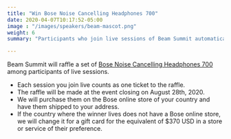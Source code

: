 ```yaml
---
title: "Win Bose Noise Cancelling Headphones 700"
date: 2020-04-07T10:17:52-05:00
image : "/images/speakers/beam-mascot.png"
weight: 6
summary: "Participants who join live sessions of Beam Summit automatically enter a raffle for a set of Bose Noise Cancelling Headphones 700."

---
```


Beam Summit will raffle a set of [Bose Noise Cancelling Headphones 700](https://www.bose.com/en_us/products/headphones/noise_cancelling_headphones/noise-cancelling-headphones-700.html#v=noise_cancelling_headphones_700_soapstone) among participants of live sessions.
* Each session you join live counts as one ticket to the raffle.
* The raffle will be made at the event closing on August 28th, 2020.
* We will purchase them on the Bose online store of your country and have them shipped to your address.
* If the country where the winner lives does not have a Bose online store, we will change it for a gift card for the equivalent of $370 USD in a store or service of their preference.
